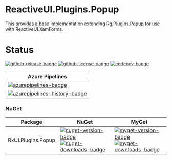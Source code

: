 # ReactiveUI.Plugins.Popup
This provides a base implementation extending [Rg.Plugins.Popup](https://www.nuget.org/packages/Rg.Plugins.Popup/) for use with ReactiveUI.XamForms.

# Status
<!-- badges -->
[![github-release-badge]][github-release]
[![github-license-badge]][github-license]
[![codecov-badge]][codecov]
<!-- badges -->


<!-- history badges -->
| Azure Pipelines |
| --------------- |
| [![azurepipelines-badge]][azurepipelines] |
| [![azurepipelines-history-badge]][azurepipelines-history] |
<!-- history badges -->

### NuGet

<!-- nuget packages -->
| Package | NuGet | MyGet |
| ------- | ----- | ----- |
| RxUI.Plugins.Popup | [![nuget-version-badge]![nuget-downloads-badge]][nuget] | [![myget-version-badge]![myget-downloads-badge]][myget] |
<!-- nuget packages -->

<!-- generated references -->
[github-release]: https://github.com/RLittlesII/ReactiveUI.Plugins.Popup/releases/latest
[github-release-badge]: https://img.shields.io/github/release/RLittlesII/ReactiveUI.Plugins.Popup.svg?logo=github&style=flat "Latest Release"
[github-license]: https://github.com/RLittlesII/ReactiveUI.Plugins.Popup/blob/master/LICENSE
[github-license-badge]: https://img.shields.io/github/license/RLittlesII/ReactiveUI.Plugins.Popup.svg?style=flat "License"
[codecov]: https://codecov.io/gh/RLittlesII/ReactiveUI.Plugins.Popup
[codecov-badge]: https://img.shields.io/codecov/c/github/RLittlesII/ReactiveUI.Plugins.Popup.svg?color=E03997&label=codecov&logo=codecov&logoColor=E03997&style=flat "Code Coverage"

[azurepipelines]: https://dev.azure.com/rlittlesii/github/_apis/build/status/ReactiveUI.Plugins.Popup?branchName=master
[azurepipelines-badge]: https://img.shields.io/azure-devops/build/rlittlesii/github/10.svg?color=98C6FF&label=azure%20pipelines&logo=azuredevops&logoColor=98C6FF&style=flat "Azure Pipelines Status"
[azurepipelines-history]: https://dev.azure.com/rlittlesii/github/_build/latest?definitionId=10&branchName=master
[azurepipelines-history-badge]: https://buildstats.info/azurepipelines/chart/rlittlesii/github/10?includeBuildsFromPullRequest=false "Azure Pipelines History"

[nuget]: https://www.nuget.org/packages/RxUI.Plugins.Popup/
[nuget-version-badge]: https://img.shields.io/nuget/v/RxUI.Plugins.Popup.svg?color=004880&logo=nuget&style=flat-square "NuGet Version"
[nuget-downloads-badge]: https://img.shields.io/nuget/dt/RxUI.Plugins.Popup.svg?color=004880&logo=nuget&style=flat-square "NuGet Downloads"
[myget]: https://www.myget.org/feed/rlittlesii/package/nuget/RxUI.Plugins.Popup
[myget-version-badge]: https://img.shields.io/myget/rlittlesii/vpre/RxUI.Plugins.Popup.svg?label=myget&color=004880&logo=nuget&style=flat-square "MyGet Pre-Release Version"
[myget-downloads-badge]: https://img.shields.io/myget/rlittlesii/dt/RxUI.Plugins.Popup.svg?color=004880&logo=nuget&style=flat-square "MyGet Downloads"
<!-- generated references -->